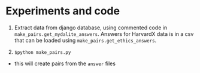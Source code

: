 # Experiments and code

1. Extract data from django database, using commented code in `make_pairs.get_mydalite_answers`. Answers for HarvardX data is in a csv that can be loaded using `make_pairs.get_ethics_answers`.

2. `$python make_pairs.py`
 - this will create pairs from the `answer` files
